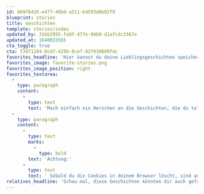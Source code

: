```yaml
---
id: 66978426-e477-48bd-a511-b4593d8e02f9
blueprint: stories
title: Geschichten
template: stories/index
updated_by: 31bb3955-fa9f-477e-94b8-d1afcdc3367e
updated_at: 1648033565
cta_toggle: true
cta: f3471284-8cd7-429b-8ce7-82f939699fdc
favorites_headline: 'Hier kannst du deine Lieblingsgeschichten speichern.'
favorites_image: favorite-stories.png
favorites_image_position: right
favorites_textarea:
  -
    type: paragraph
    content:
      -
        type: text
        text: 'Mach einfach ein Herzchen an die Geschichten, die du toll findest oder später lesen möchtest, so findest du sie ganz schnell wieder.'
  -
    type: paragraph
    content:
      -
        type: text
        marks:
          -
            type: bold
        text: 'Achtung:'
      -
        type: text
        text: ' Sobald du die Cookies in deinem Browser löscht, sind auch deine Favoriten weg.'
relatives_headline: 'Schau mal, diese Geschichten könnten dir auch gefallen.'
---
```

